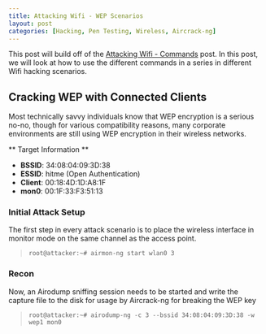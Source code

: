 ```yaml
---
title: Attacking Wifi - WEP Scenarios
layout: post
categories: [Hacking, Pen Testing, Wireless, Aircrack-ng]
---
```


This post will build off of the [Attacking Wifi - Commands](https://lesperance.io/attacking-wifi-commands) post.  In this post, we will look at how to use the different commands in a series in different Wifi hacking scenarios.

## Cracking WEP with Connected Clients

Most technically savvy individuals know that WEP encryption is a serious no-no, though for various compatibility reasons, many corporate environments are still using WEP encryption in their wireless networks. 

** Target Information **
* **BSSID**: 34:08:04:09:3D:38
* **ESSID**: hitme (Open Authentication)
* **Client**: 00:18:4D:1D:A8:1F
* **mon0**: 00:1F:33:F3:51:13

### Initial Attack Setup

The first step in every attack scenario is to place the wireless interface in monitor mode on the same channel as the access point.

> `root@attacker:~# airmon-ng start wlan0 3`

### Recon

Now, an Airodump sniffing session needs to be started and write the capture file to the disk for usage by Aircrack-ng for breaking the WEP key

> `root@attacker:~# airodump-ng -c 3 --bssid 34:08:04:09:3D:38 -w wep1 mon0`



